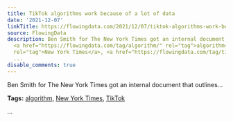 ```yaml
---
title: TikTok algorithms work because of a lot of data
date: '2021-12-07'
linkTitle: https://flowingdata.com/2021/12/07/tiktok-algorithms-work-because-of-a-lot-of-data/
source: FlowingData
description: Ben Smith for The New York Times got an internal document that outlines&#8230;<p><strong>Tags:</strong>
  <a href="https://flowingdata.com/tag/algorithm/" rel="tag">algorithm</a>, <a href="https://flowingdata.com/tag/new-york-times/"
  rel="tag">New York Times</a>, <a href="https://flowingdata.com/tag/tiktok/" rel="tag">TikTok</a></p>
  ...
disable_comments: true
---
```

Ben Smith for The New York Times got an internal document that outlines&#8230;<p><strong>Tags:</strong> <a href="https://flowingdata.com/tag/algorithm/" rel="tag">algorithm</a>, <a href="https://flowingdata.com/tag/new-york-times/" rel="tag">New York Times</a>, <a href="https://flowingdata.com/tag/tiktok/" rel="tag">TikTok</a></p> ...